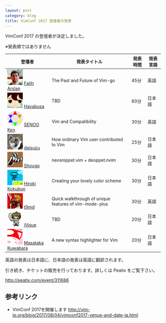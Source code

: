 ```yaml
---
layout: post
category: blog
title: VimConf 2017 登壇者の発表
---
```


VimConf 2017 の登壇者が決定しました。

<style type="text/css">
#vimconf2017-speakers img { width: 50px; }
</style>

※発表順ではありません

<table id="vimconf2017-speakers">
  <thead>
    <tr>
      <th>登壇者</th>
      <th>発表タイトル</th>
      <th>発表時間</th>
      <th>発表言語</th>
    </tr>
  </thead>
  <tbody>
    <tr>
      <td>
        <img src="/assets/images/vimconf2017/fatih.png" />
        <a href="https://twitter.com/fatih">Fatih Arslan</a>
      </td>
      <td>The Past and Future of Vim-go</td>
      <td>45分</td>
      <td>英語</td>
    </tr>
    <tr>
      <td>
        <img src="/assets/images/vimconf2017/haya14busa.png" />
        <a href="https://twitter.com/haya14busa">Hayabusa</a>
      </td>
      <td>TBD</td>
      <td>60分</td>
      <td>日本語</td>
    </tr>
    <tr>
      <td>
        <img src="/assets/images/vimconf2017/senopen.png" />
        <a href="https://twitter.com/senopen">SENOO Ken</a>
      </td>
      <td>Vim and Compatibility</td>
      <td>30分</td>
      <td>英語</td>
    </tr>
    <tr>
      <td>
        <img src="/assets/images/vimconf2017/dice_zu.png" />
        <a href="https://twitter.com/dice_zu">daisuzu</a>
      </td>
      <td>How ordinary Vim user contributed to Vim</td>
      <td>25分</td>
      <td>日本語</td>
    </tr>
    <tr>
      <td>
        <img src="/assets/images/vimconf2017/ShougoMatsu.png" />
        <a href="https://twitter.com/ShougoMatsu">Shougo</a>
      </td>
      <td>neosnippet.vim + deoppet.nvim</td>
      <td>30分</td>
      <td>日本語</td>
    </tr>
    <tr>
      <td>
        <img src="/assets/images/vimconf2017/cocopon.png" />
        <a href="https://twitter.com/cocopon">Hiroki Kokubun</a>
      </td>
      <td>Creating your lovely color scheme</td>
      <td>30分</td>
      <td>日本語</td>
    </tr>
    <tr>
      <td>
        <img src="/assets/images/vimconf2017/t9md.png" />
        <a href="https://twitter.com/t9md">t9md</a>
      </td>
      <td>Quick walkthrough of unique features of vim-mode-plus</td>
      <td>30分</td>
      <td>英語</td>
    </tr>
    <tr>
      <td>
        <img src="/assets/images/vimconf2017/lambdalisue.png" />
        <a href="https://twitter.com/lambdalisue">Λlisue</a>
      </td>
      <td>TBD</td>
      <td>20分</td>
      <td>日本語</td>
    </tr>
    <tr>
      <td>
        <img src="/assets/images/vimconf2017/p_ck_.png" />
        <a href="https://twitter.com/p_ck_">Masataka Kuwabara</a>
      </td>
      <td>A new syntax highlighter for Vim</td>
      <td>20分</td>
      <td>日本語</td>
    </tr>
  </tbody>
</table>

英語の発表は日本語に、日本語の発表は英語に翻訳されます。

引き続き、チケットの販売を行っております。詳しくは Peatix をご覧下さい。

<http://peatix.com/event/311686>

## 参考リンク

* VimConf 2017を開催します <http://vim-jp.org/blog/2017/08/04/vimconf2017-venue-and-date-ja.html>
